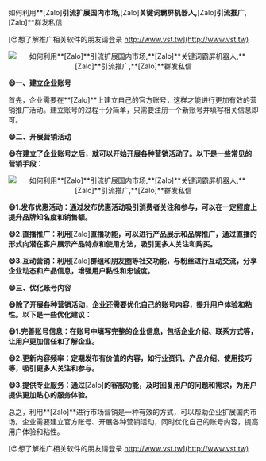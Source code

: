 如何利用**[Zalo]**引流扩展国内市场,**[Zalo]**关键词霸屏机器人,**[Zalo]**引流推广,**[Zalo]**群发私信

[😍想了解推广相关软件的朋友请登录 http://www.vst.tw](http://www.vst.tw)

 <center><img src="https://vst.tw/MP4/tuiguang/png/1.png" alt="如何利用**[Zalo]**引流扩展国内市场,**[Zalo]**关键词霸屏机器人,**[Zalo]**引流推广,**[Zalo]**群发私信"></center>

**😄一、建立企业账号**

首先，企业需要在**[Zalo]**上建立自己的官方账号，这样才能进行更加有效的营销推广活动。建立账号的过程十分简单，只需要注册一个新账号并填写相关信息即可。

**😄二、开展营销活动**

**😄在建立了企业账号之后，就可以开始开展各种营销活动了。以下是一些常见的营销手段：**

 <center><img src="https://vst.tw/MP4/tuiguang/png/1.png" alt="如何利用**[Zalo]**引流扩展国内市场,**[Zalo]**关键词霸屏机器人,**[Zalo]**引流推广,**[Zalo]**群发私信"></center>

**😄1.发布优惠活动：通过发布优惠活动吸引消费者关注和参与，可以在一定程度上提升品牌知名度和销售额。**

**😄2.直播推广：利用**[Zalo]**直播功能，可以进行产品展示和品牌推广，通过直播的形式向潜在客户展示产品特点和使用方法，吸引更多人关注和购买。**

**😄3.互动营销：利用**[Zalo]**群组和朋友圈等社交功能，与粉丝进行互动交流，分享企业动态和产品信息，增强用户黏性和忠诚度。**

**😄三、优化账号内容**

**😄除了开展各种营销活动，企业还需要优化自己的账号内容，提升用户体验和粘性。以下是一些优化建议：**

**😄1.完善账号信息：在账号中填写完整的企业信息，包括企业介绍、联系方式等，让用户更加信任和了解企业。**

**😄2.更新内容频率：定期发布有价值的内容，如行业资讯、产品介绍、使用技巧等，吸引更多人关注和参与。**

**😄3.提供专业服务：通过**[Zalo]**的客服功能，及时回复用户的问题和需求，为用户提供更加贴心的服务体验。**

总之，利用**[Zalo]**进行市场营销是一种有效的方式，可以帮助企业扩展国内市场。企业需要建立官方账号、开展各种营销活动，同时优化自己的账号内容，提高用户体验和粘性。

[😍想了解推广相关软件的朋友请登录 http://www.vst.tw](http://www.vst.tw)



